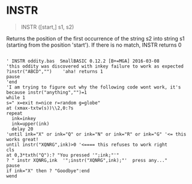 # INSTR

> INSTR ([start,] s1, s2)

Returns the position of the first occurrence of the string s2 into string s1 (starting from the position 'start'). If there is no match, INSTR returns 0




~~~

' INSTR oddity.bas  SmallBASIC 0.12.2 [B+=MGA] 2016-03-08
'this oddity was discovered with inkey failure to work as expected
?instr("ABCD","")    'aha! returns 1
pause
'end
'I am trying to figure out why the following code wont work, it's because instr("anything","")=1
while 1
s=" x=exit n=nice r=random g=globe"
at (xmax-txtw(s))\\2,0:?s
repeat 
  ink=inkey
  ink=upper(ink)
  delay 20
'until ink="X" or ink="Q" or ink="N" or ink="R" or ink="G" '<= this works great!
until instr("XQNRG",ink)>0 '<==== this refuses to work right
cls
at 0,3*txth("Q"):? "You pressed '";ink;"'"
? " instr XQNRG,ink  '";instr("XQNRG",ink);"'  press any..."
pause
if ink="X" then ? "Goodbye":end
wend

~~~

